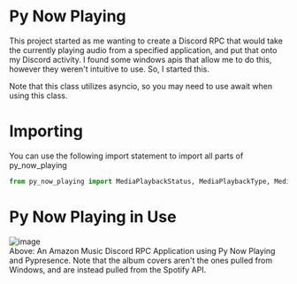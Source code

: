 # Py Now Playing

This project started as me wanting to create a Discord RPC that would take the currently playing audio from a specified application, and put that onto my Discord activity. I found some windows apis that allow me to do this, however they weren't intuitive to use. So, I started this. 

Note that this class utilizes asyncio, so you may need to use await when using this class.

# Importing
You can use the following import statement to import all parts of py_now_playing
```py
from py_now_playing import MediaPlaybackStatus, MediaPlaybackType, MediaPlaybackAutoRepeatMode, PlaybackInfo, MediaTimeline, PlaybackControls, MediaInfo
```


# Py Now Playing in Use
![image](https://github.com/user-attachments/assets/53b3bb1e-6c31-4385-970b-ba66384eec0d)  
Above: An Amazon Music Discord RPC Application using Py Now Playing and Pypresence. Note that the album covers aren't the ones pulled from Windows, and are instead pulled from the Spotify API.
